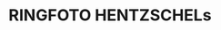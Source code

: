 ---
title: "RINGFOTO HENTZSCHELs"
url: /guben/ringfoto-hentzschels-frankfurter-str/
shop: Supermarkt
---